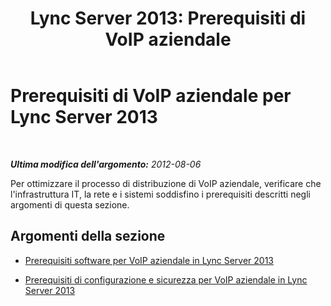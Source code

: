 ﻿---
title: 'Lync Server 2013: Prerequisiti di VoIP aziendale'
TOCTitle: Prerequisiti di VoIP aziendale
ms:assetid: eca317b9-2f4f-4d40-9509-9d734b2305b0
ms:mtpsurl: https://technet.microsoft.com/it-it/library/Gg399068(v=OCS.15)
ms:contentKeyID: 49302395
ms.date: 08/24/2015
mtps_version: v=OCS.15
ms.translationtype: HT
---

# Prerequisiti di VoIP aziendale per Lync Server 2013

 

_**Ultima modifica dell'argomento:** 2012-08-06_

Per ottimizzare il processo di distribuzione di VoIP aziendale, verificare che l'infrastruttura IT, la rete e i sistemi soddisfino i prerequisiti descritti negli argomenti di questa sezione.

## Argomenti della sezione

  - [Prerequisiti software per VoIP aziendale in Lync Server 2013](lync-server-2013-software-prerequisites-for-enterprise-voice.md)

  - [Prerequisiti di configurazione e sicurezza per VoIP aziendale in Lync Server 2013](lync-server-2013-security-and-configuration-prerequisites-for-enterprise-voice.md)

